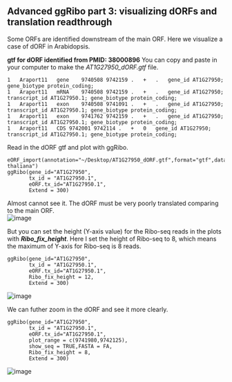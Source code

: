 ## Advanced ggRibo part 3: visualizing dORFs and translation readthrough

Some ORFs are identified downstream of the main ORF. Here we visualize a case of dORF in Arabidopsis.  

**gtf for dORF identified from PMID: 38000896**
You can copy and paste in your computer to make the *AT1G27950_dORF.gtf* file.   
```
1	Araport11	gene	9740508	9742159	.	+	.	gene_id AT1G27950; gene_biotype protein_coding;
1	Araport11	mRNA	9740508	9742159	.	+	.	gene_id AT1G27950; transcript_id AT1G27950.1; gene_biotype protein_coding;
1	Araport11	exon	9740508	9741091	.	+	.	gene_id AT1G27950; transcript_id AT1G27950.1; gene_biotype protein_coding;
1	Araport11	exon	9741762	9742159	.	+	.	gene_id AT1G27950; transcript_id AT1G27950.1; gene_biotype protein_coding;
1	Araport11	CDS	9742001	9742114	.	+	0	gene_id AT1G27950; transcript_id AT1G27950.1; gene_biotype protein_coding;
```

Read in the dORF gtf and plot with ggRibo.   
```
eORF_import(annotation="~/Desktop/AT1G27950_dORF.gtf",format="gtf",dataSource="Araport",organism="Arabidopsis thaliana")
ggRibo(gene_id="AT1G27950",
       tx_id = "AT1G27950.1",
       eORF.tx_id="AT1G27950.1",
       Extend = 300)
```
Almost cannot see it. The dORF must be very poorly translated comparing to the main ORF.    
![image](https://github.com/user-attachments/assets/7e51defc-f4d1-4340-812d-e9e03c2352ca)

But you can set the height (Y-axis value) for the Ribo-seq reads in the plots with ***Ribo_fix_height***. Here I set the height of Ribo-seq to 8, which means the maximum of Y-axis for Ribo-seq is 8 reads.  
```
ggRibo(gene_id="AT1G27950",
       tx_id = "AT1G27950.1",
       eORF.tx_id="AT1G27950.1",
       Ribo_fix_height = 12,
       Extend = 300)
```
![image](https://github.com/user-attachments/assets/6eccf63b-4ef2-4794-b3a4-e3236a350e5f)

We can futher zoom in the dORF and see it more clearly.  
```
ggRibo(gene_id="AT1G27950",
       tx_id = "AT1G27950.1",
       eORF.tx_id="AT1G27950.1",
       plot_range = c(9741980,9742125),
       show_seq = TRUE,FASTA = FA,
       Ribo_fix_height = 8,
       Extend = 300)
```
![image](https://github.com/user-attachments/assets/9b3bce91-3ff3-4121-8ccc-d252d475caee)




